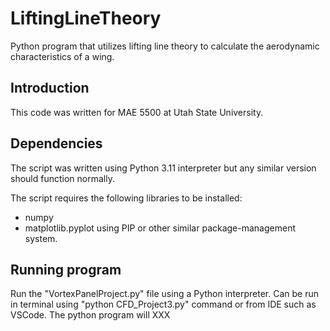 # LiftingLineTheory
Python program that utilizes lifting line theory to calculate the aerodynamic characteristics of a wing.

## Introduction

This code was written 
for MAE 5500 at Utah State University.

## Dependencies

The script was written using Python 3.11 interpreter but any similar 
version should function normally.

The script requires the following libraries to be installed:
- numpy
- matplotlib.pyplot
using PIP or other similar package-management system.

## Running program

Run the "VortexPanelProject.py" file using a Python interpreter. Can be run
in terminal using "python CFD_Project3.py" command or from IDE such
as VSCode. The python program will XXX
